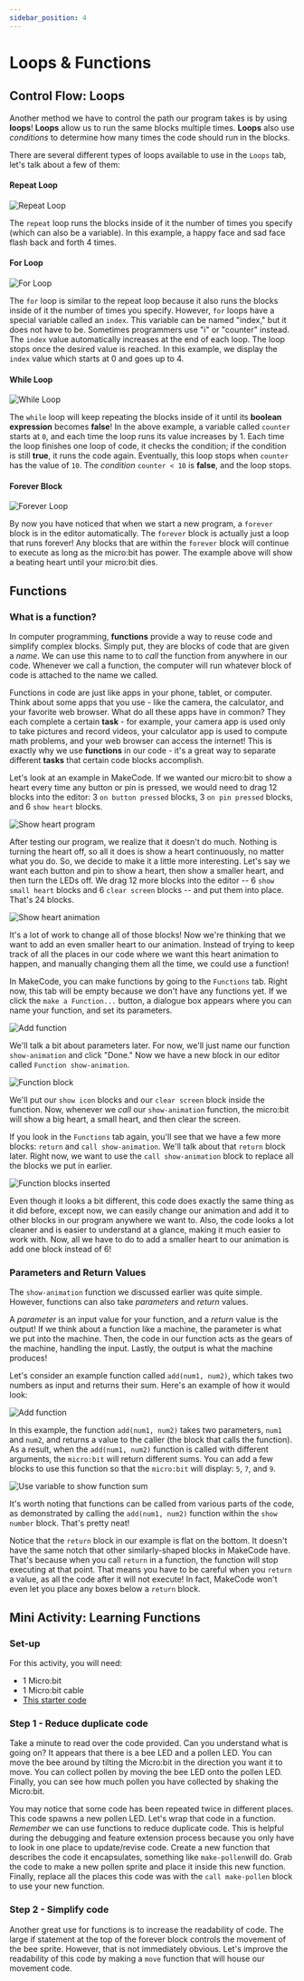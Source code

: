 ```yaml
---
sidebar_position: 4
---
```

# Loops & Functions

## Control Flow: Loops

Another method we have to control the path our program takes is by using **loops**! **Loops** allow us to run the same blocks multiple times. **Loops** also use _conditions_ to determine how many times the code should run in the blocks.

There are several different types of loops available to use in the `Loops` tab, let's talk about a few of them:

#### Repeat Loop

![Repeat Loop](/img/loops/repeat.JPG)

The `repeat` loop runs the blocks inside of it the number of times you specify (which can also be a variable).  In this example, a happy face and sad face flash back and forth 4 times.

#### For Loop

![For Loop](/img/loops/for.JPG)

The `for` loop is similar to the repeat loop because it also runs the blocks inside of it the number of times you specify. However, `for` loops have a special variable called an `index`. This variable can be named "index," but it does not have to be. Sometimes programmers use "i" or "counter" instead. The `index` value automatically increases at the end of each loop. The loop stops once the desired value is reached. In this example, we display the `index` value which starts at 0 and goes up to 4.

#### While Loop

![While Loop](/img/loops/while.JPG)

The `while` loop will keep repeating the blocks inside of it until its **boolean expression** becomes **false**! In the above example, a variable called `counter` starts at `0`, and each time the loop runs its value increases by 1. Each time the loop finishes one loop of code, it checks the condition; if the condition is still **true**, it runs the code again. Eventually, this loop stops when `counter` has the value of `10`. The _condition_ `counter < 10` is **false**, and the loop stops.

#### Forever Block

![Forever Loop](/img/loops/forever.JPG)

By now you have noticed that when we start a new program, a `forever` block is in the editor automatically.  The `forever` block is actually just a loop that runs forever! Any blocks that are within the `forever` block will continue to execute as long as the micro:bit has power. The example above will show a beating heart until your micro:bit dies. 

## Functions

### What is a function?
In computer programming, **functions** provide a way to reuse code and simplify complex blocks. Simply put, they are blocks of code that are given a *name*. We can use this name to to _call_ the function from anywhere in our code. Whenever we call a function, the computer will run whatever block of code is attached to the name we called. 

Functions in code are just like apps in your phone, tablet, or computer. Think about some apps that you use - like the camera, the calculator, and your favorite web browser. What do all these apps have in common? They each complete a certain **task** - for example, your camera app is used only to take pictures and record videos, your calculator app is used to compute math problems, and your web browser can access the internet! This is exactly why we use **functions** in our code - it's a great way to separate different **tasks** that certain code blocks accomplish.

Let's look at an example in MakeCode. If we wanted our micro:bit to show a heart every time any button or pin is pressed, we would need to drag 12 blocks into the editor: 3 `on button pressed` blocks, 3 `on pin pressed` blocks, and 6 `show heart` blocks.

![Show heart program](/img/functions/show-heart.png)

After testing our program, we realize that it doesn't do much. Nothing is turning the heart off, so all it does is show a heart continuously, no matter what you do. So, we decide to make it a little more interesting. Let's say we want each button and pin to show a heart, then show a smaller heart, and then turn the LEDs off. We drag 12 more blocks into the editor -- 6 `show small heart` blocks and 6 `clear screen` blocks -- and put them into place. That's 24 blocks.

![Show heart animation](/img/functions/show-heart-animation.png)

It's a lot of work to change all of those blocks! Now we're thinking that we want to add an even smaller heart to our animation. Instead of trying to keep track of all the places in our code where we want this heart animation to happen, and manually changing them all the time, we could use a function!

In MakeCode, you can make functions by going to the `Functions` tab. Right now, this tab will be empty because we don't have any functions yet. If we click the `make a Function...` button, a dialogue box appears where you can name your function, and set its parameters. 

![Add function](/img/functions/add-function.png)

We'll talk a bit about parameters later. For now, we'll just name our function `show-animation` and click "Done." Now we have a new block in our editor called `Function show-animation`.

![Function block](/img/functions/function-block.png)

We'll put our `show icon` blocks and our `clear screen` block inside the function. Now, whenever we _call_ our `show-animation` function, the micro:bit will show a big heart, a small heart, and then clear the screen.

If you look in the `Functions` tab again, you'll see that we have a few more blocks: `return` and `call show-animation`. We'll talk about that `return` block later. Right now, we want to use the `call show-animation` block to replace all the blocks we put in earlier. 

![Function blocks inserted](/img/functions/function-blocks-inserted.png)

Even though it looks a bit different, this code does exactly the same thing as it did before, except now, we can easily change our animation and add it to other blocks in our program anywhere we want to. Also, the code looks a lot cleaner and is easier to understand at a glance, making it much easier to work with. Now, all we have to do to add a smaller heart to our animation is add one block instead of 6!

### Parameters and Return Values
The `show-animation` function we discussed earlier was quite simple. However, functions can also take _parameters_ and _return_ values. 

A _parameter_ is an input value for your function, and a _return_ value is the output! If we think about a function like a machine, the parameter is what we put into the machine. Then, the code in our function acts as the gears of the machine, handling the input. Lastly, the output is what the machine produces!

Let's consider an example function called `add(num1, num2)`, which takes two numbers as input and returns their sum. Here's an example of how it would look:

![Add function](/img/functions/function-add.png)

In this example, the function `add(num1, num2)` takes two parameters, `num1` and `num2`, and returns a value to the caller (the block that calls the function). As a result, when the `add(num1, num2)` function is called with different arguments, the `micro:bit` will return different sums. You can add a few blocks to use this function so that the `micro:bit` will display: `5`, `7`, and `9`.

![Use variable to show function sum](/img/functions/show-sum.png)

It's worth noting that functions can be called from various parts of the code, as demonstrated by calling the `add(num1, num2)` function within the `show number` block. That's pretty neat!

Notice that the `return` block in our example is flat on the bottom. It doesn't have the same notch that other similarly-shaped blocks in MakeCode have. That's because when you call `return` in a function, the function will stop executing at that point. That means you have to be careful when you `return` a value, as all the code after it will not execute! In fact, MakeCode won't even let you place any boxes below a `return` block. 

## Mini Activity: Learning Functions
### Set-up
For this activity, you will need:
- 1 Micro:bit
- 1 Micro:bit cable
- [This starter code](https://makecode.microbit.org/_URCfssHg6AAH)

### Step 1 - Reduce duplicate code
Take a minute to read over the code provided. Can you understand what is going on? It appears that there is a bee LED and a pollen LED. You can move the bee around by tilting the Micro:bit in the direction you want it to move. You can collect pollen by moving the bee LED onto the pollen LED. Finally, you can see how much pollen you have collected by shaking the Micro:bit. 

You may notice that some code has been repeated twice in different places. This code spawns a new pollen LED. Let's wrap that code in a function. *Remember* we can use functions to reduce duplicate code. This is helpful during the debugging and feature extension process because you only have to look in one place to update/revise code. Create a new function that describes the code it encapsulates, something like `make-pollen`will do. Grab the code to make a new pollen sprite and place it inside this new function. Finally, replace all the places this code was with the `call make-pollen` block to use your new function.

### Step 2 - Simplify code
Another great use for functions is to increase the readability of code. The large if statement at the top of the forever block controls the movement of the bee sprite. However, that is not immediately obvious. Let's improve the readability of this code by making a `move` function that will house our movement code.  


